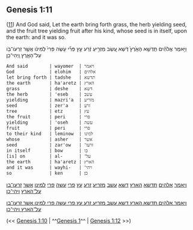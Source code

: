 ## Genesis 1:11

([11](http://biblehub.com/text/genesis/1-11.htm)) And God said, Let the earth bring forth grass, the herb yielding seed, and the fruit tree yielding fruit after his kind, whose seed is in itself, upon the earth: and it was so.

וַיֹּ֣אמֶר אֱלֹהִ֗ים תַּֽדְשֵׁ֤א הָאָ֙רֶץ֙ דֶּ֔שֶׁא עֵ֚שֶׂב מַזְרִ֣יעַ זֶ֔רַע עֵ֣ץ פְּרִ֞י עֹ֤שֶׂה פְּרִי֙ לְמִינֹ֔ו אֲשֶׁ֥ר זַרְעֹו־בֹ֖ו עַל־הָאָ֑רֶץ וַֽיְהִי־כֵֽן׃

	And said        | wayomer  | ויאמר
	God             | elohim   | אלהים
	let bring forth | tadshe   | תדשא
	the earth       | ha'aretz | הארץ
	grass           | deshe    | דשא
	the herb        | 'eseb    | עשב
	yielding        | mazri'a  | מזריע
	seed            | zer'a    | זרע
	tree            | etz      | עץ
	the fruit       | peri     | פרי
	yielding        | 'oseh    | עשה
	fruit           | peri     | פרי
	to their kind   | leminow  | למינו
	whose           | asher    | אשר
	seed            | zar'ow   | זרעו־
	in itself       | bow      | בו
	[is] on         | al-      | על־
	the earth       | ha'aretz | הארץ
	and it was      | wayhi-   | ויהי־
	so              | ken      | כן׃

[ויאמר](/keys/VIAMR) [אלהים](/keys/ALHIM) [תדשא](/keys/ThDShA) [הארץ](/keys/HARTz) [דשא](/keys/DShA) [עשב](/keys/OShB) [מזריע](/keys/MZRIO) [זרע](/keys/ZRO) [עץ](/keys/OTz) [פרי](/keysPRI/) [עשה](/keys/OShH) [פרי](/keys/PRI) [למינו](/keys/LMINV) [אשר](/keys/AShR) [זרעו־בו](/keys/ZROV-BV) [על־הארץ](/keys/OL-HARTz) [ויהי־כן](/keys/VIHI-KN)׃

[ויאמר אלהים תדשא הארץ דשא עשב מזריע זרע עץ פרי עשה פרי למינו אשר זרעו־בו על־הארץ ויהי־כן](/keys/VIAMR.ALHIM.ThDShA.HARTz.DShA.OShB.MZRIO.ZRO.OTz.PRI.OShH.PRI.LMINV.AShR.ZROV-BV.OL-HARTz.VIHI-KN)׃

(<< [Genesis 1:10](/genesis/1/10) | ^^[Genesis 1](/genesis/1)^^ | [Genesis 1:12](/genesis/1/12) >>)
